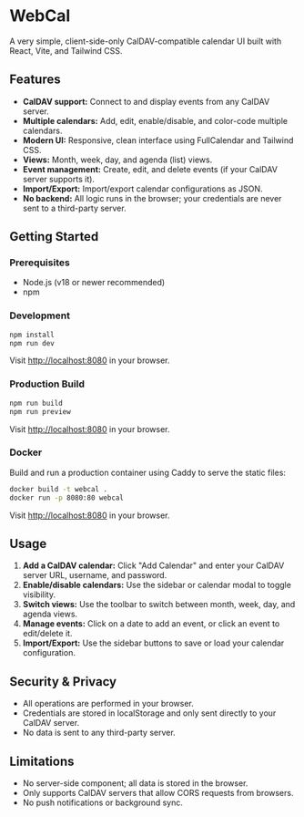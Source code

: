 # WebCal

A very simple, client-side-only CalDAV-compatible calendar UI built with React, Vite, and Tailwind CSS.

## Features

- **CalDAV support:** Connect to and display events from any CalDAV server.
- **Multiple calendars:** Add, edit, enable/disable, and color-code multiple calendars.
- **Modern UI:** Responsive, clean interface using FullCalendar and Tailwind CSS.
- **Views:** Month, week, day, and agenda (list) views.
- **Event management:** Create, edit, and delete events (if your CalDAV server supports it).
- **Import/Export:** Import/export calendar configurations as JSON.
- **No backend:** All logic runs in the browser; your credentials are never sent to a third-party server.

## Getting Started

### Prerequisites

- Node.js (v18 or newer recommended)
- npm

### Development

```bash
npm install
npm run dev
```

Visit [http://localhost:8080](http://localhost:8080) in your browser.

### Production Build

```bash
npm run build
npm run preview
```

Visit [http://localhost:8080](http://localhost:8080) in your browser.

### Docker

Build and run a production container using Caddy to serve the static files:

```bash
docker build -t webcal .
docker run -p 8080:80 webcal
```

Visit [http://localhost:8080](http://localhost:8080) in your browser.

## Usage

1. **Add a CalDAV calendar:** Click "Add Calendar" and enter your CalDAV server URL, username, and password.
2. **Enable/disable calendars:** Use the sidebar or calendar modal to toggle visibility.
3. **Switch views:** Use the toolbar to switch between month, week, day, and agenda views.
4. **Manage events:** Click on a date to add an event, or click an event to edit/delete it.
5. **Import/Export:** Use the sidebar buttons to save or load your calendar configuration.

## Security & Privacy

- All operations are performed in your browser.
- Credentials are stored in localStorage and only sent directly to your CalDAV server.
- No data is sent to any third-party server.

## Limitations

- No server-side component; all data is stored in the browser.
- Only supports CalDAV servers that allow CORS requests from browsers.
- No push notifications or background sync.
